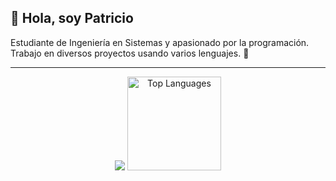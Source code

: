 ## 👋 Hola, soy Patricio 
Estudiante de Ingeniería en Sistemas y apasionado por la programación. Trabajo en diversos proyectos usando varios lenguajes. 🚀

---

<!-- Widgets centrados en la misma línea -->
<div align="center">
  <!-- GitHub Stats SIN barra circular, tema oscuro gruvbox -->
  <img src="https://awesome-github-stats.azurewebsites.net/user-stats/pattoor?cardType=github&theme=dark&preferLogin=false">
  <!-- Lenguajes principales con layout compacto, mismo tema gruvbox -->
  <img 
    src="https://github-readme-stats.vercel.app/api/top-langs/?username=pattoor&layout=compact&langs_count=8&theme=dark" 
    height="150"
    alt="Top Languages"
  />
</div>
